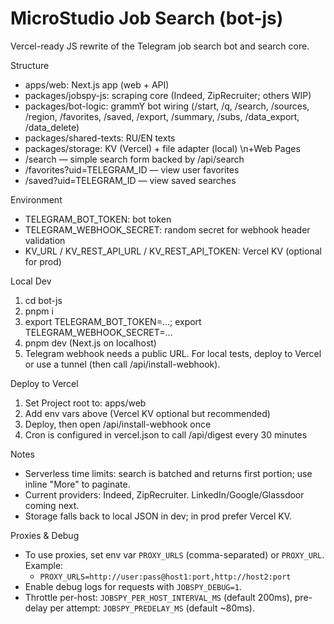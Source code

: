 MicroStudio Job Search (bot-js)
===============================

Vercel-ready JS rewrite of the Telegram job search bot and search core.

Structure
- apps/web: Next.js app (web + API)
- packages/jobspy-js: scraping core (Indeed, ZipRecruiter; others WIP)
- packages/bot-logic: grammY bot wiring (/start, /q, /search, /sources, /region, /favorites, /saved, /export, /summary, /subs, /data_export, /data_delete)
- packages/shared-texts: RU/EN texts
- packages/storage: KV (Vercel) + file adapter (local)
\n+Web Pages
- /search — simple search form backed by /api/search
- /favorites?uid=TELEGRAM_ID — view user favorites
- /saved?uid=TELEGRAM_ID — view saved searches

Environment
- TELEGRAM_BOT_TOKEN: bot token
- TELEGRAM_WEBHOOK_SECRET: random secret for webhook header validation
- KV_URL / KV_REST_API_URL / KV_REST_API_TOKEN: Vercel KV (optional for prod)

Local Dev
1) cd bot-js
2) pnpm i
3) export TELEGRAM_BOT_TOKEN=...; export TELEGRAM_WEBHOOK_SECRET=...
4) pnpm dev (Next.js on localhost)
5) Telegram webhook needs a public URL. For local tests, deploy to Vercel or use a tunnel (then call /api/install-webhook).

Deploy to Vercel
1) Set Project root to: apps/web
2) Add env vars above (Vercel KV optional but recommended)
3) Deploy, then open /api/install-webhook once
4) Cron is configured in vercel.json to call /api/digest every 30 minutes

Notes
- Serverless time limits: search is batched and returns first portion; use inline "More" to paginate.
- Current providers: Indeed, ZipRecruiter. LinkedIn/Google/Glassdoor coming next.
- Storage falls back to local JSON in dev; in prod prefer Vercel KV.

Proxies & Debug
- To use proxies, set env var `PROXY_URLS` (comma-separated) or `PROXY_URL`. Example:
  - `PROXY_URLS=http://user:pass@host1:port,http://host2:port`
- Enable debug logs for requests with `JOBSPY_DEBUG=1`.
- Throttle per-host: `JOBSPY_PER_HOST_INTERVAL_MS` (default 200ms), pre-delay per attempt: `JOBSPY_PREDELAY_MS` (default ~80ms).
